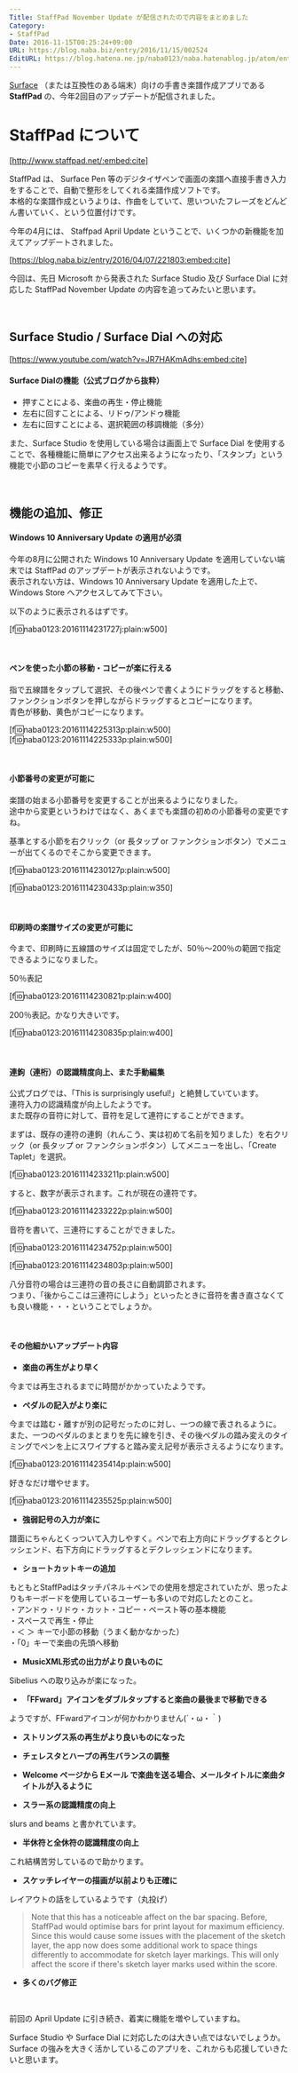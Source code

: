 ```yaml
---
Title: StaffPad November Update が配信されたので内容をまとめました
Category:
- StaffPad
Date: 2016-11-15T00:25:24+09:00
URL: https://blog.naba.biz/entry/2016/11/15/002524
EditURL: https://blog.hatena.ne.jp/naba0123/naba.hatenablog.jp/atom/entry/10328749687194322737
---
```


[Surface](https://www.microsoft.com/surface/ja-jp) （または互換性のある端末）向けの手書き楽譜作成アプリである **StaffPad** の、今年2回目のアップデートが配信されました。

# StaffPad について

[http://www.staffpad.net/:embed:cite]

StaffPad は、 Surface Pen 等のデジタイザペンで画面の楽譜へ直接手書き入力をすることで、自動で整形をしてくれる楽譜作成ソフトです。  
本格的な楽譜作成というよりは、作曲をしていて、思いついたフレーズをどんどん書いていく、という位置付けです。

今年の4月には、 Staffpad April Update ということで、いくつかの新機能を加えてアップデートされました。

[https://blog.naba.biz/entry/2016/04/07/221803:embed:cite]

今回は、先日 Microsoft から発表された Surface Studio 及び Surface Dial に対応した StaffPad November Update の内容を追ってみたいと思います。

<br>

<!-- more -->

## Surface Studio / Surface Dial への対応

[https://www.youtube.com/watch?v=JR7HAKmAdhs:embed:cite]

#### Surface Dialの機能（公式ブログから抜粋）

* 押すことによる、楽曲の再生・停止機能
* 左右に回すことによる、リドゥ/アンドゥ機能
* 左右に回すことによる、選択範囲の移調機能（多分）

また、Surface Studio を使用している場合は画面上で Surface Dial を使用することで、各種機能に簡単にアクセス出来るようになったり、「スタンプ」という機能で小節のコピーを素早く行えるようです。

<br>

## 機能の追加、修正

#### Windows 10 Anniversary Update の適用が必須

今年の8月に公開された Windows 10 Anniversary Update を適用していない端末では StaffPad のアップデートが表示されないようです。  
表示されない方は、Windows 10 Anniversary Update を適用した上で、Windows Store へアクセスしてみて下さい。

以下のように表示されるはずです。

[f:id:naba0123:20161114231727j:plain:w500]

<br>

#### ペンを使った小節の移動・コピーが楽に行える

指で五線譜をタップして選択、その後ペンで書くようにドラッグをすると移動、ファンクションボタンを押しながらドラッグするとコピーになります。  
青色が移動、黄色がコピーになります。

[f:id:naba0123:20161114225313p:plain:w500]
[f:id:naba0123:20161114225333p:plain:w500]

<br>

#### 小節番号の変更が可能に

楽譜の始まる小節番号を変更することが出来るようになりました。  
途中から変更というわけではなく、あくまでも楽譜の初めの小節番号の変更ですね。

基準とする小節を右クリック（or 長タップ or ファンクションボタン）でメニューが出てくるのでそこから変更できます。

[f:id:naba0123:20161114230127p:plain:w500]

[f:id:naba0123:20161114230433p:plain:w350]

<br>

#### 印刷時の楽譜サイズの変更が可能に

今まで、印刷時に五線譜のサイズは固定でしたが、50％～200％の範囲で指定できるようになりました。

50％表記

[f:id:naba0123:20161114230821p:plain:w400]

200％表記。かなり大きいです。

[f:id:naba0123:20161114230835p:plain:w400]

<br>

#### 連鉤（連桁）の認識精度向上、また手動編集

公式ブログでは、「This is surprisingly useful!」と絶賛していています。  
連符入力の認識精度が向上したようです。  
また既存の音符に対して、音符を足して連符にすることができます。

まずは、既存の連符の連鉤（れんこう、実は初めて名前を知りました）を右クリック（or 長タップ or ファンクションボタン）してメニューを出し、「Create Taplet」を選択。

[f:id:naba0123:20161114233211p:plain:w500]

すると、数字が表示されます。これが現在の連符です。

[f:id:naba0123:20161114233222p:plain:w500]

音符を書いて、三連符にすることができました。

[f:id:naba0123:20161114234752p:plain:w500]

[f:id:naba0123:20161114234803p:plain:w500]

八分音符の場合は三連符の音の長さに自動調節されます。  
つまり、「後からここは三連符にしよう」といったときに音符を書き直さなくても良い機能・・・ということでしょうか。

<br>

#### その他細かいアップデート内容

* **楽曲の再生がより早く**

今までは再生されるまでに時間がかかっていたようです。

* **ペダルの記入がより楽に**

今までは踏む・離すが別の記号だったのに対し、一つの線で表されるように。  
また、一つのペダルのまとまりを先に線を引き、その後ペダルの踏み変えのタイミングでペンを上にスワイプすると踏み変え記号が表示さえるようになります。

[f:id:naba0123:20161114235414p:plain:w500]

好きなだけ増やせます。

[f:id:naba0123:20161114235525p:plain:w500]

* **強弱記号の入力が楽に**

譜面にちゃんとくっついて入力しやすく。ペンで右上方向にドラッグするとクレッシェンド、右下方向にドラッグするとデクレッシェンドになります。

* **ショートカットキーの追加**

もともとStaffPadはタッチパネル＋ペンでの使用を想定されていたが、思ったよりもキーボードを使用しているユーザーも多いので対応したとのこと。  
・アンドゥ・リドゥ・カット・コピー・ペースト等の基本機能  
・スペースで再生・停止  
・＜ ＞ キーで小節の移動（うまく動かなかった）  
・「0」キーで楽曲の先頭へ移動

* **MusicXML形式の出力がより良いものに**

Sibelius への取り込みが楽になった。

* **「FFward」アイコンをダブルタップすると楽曲の最後まで移動できる**

ようですが、FFwardアイコンが何かわかりません(´・ω・｀)

* **ストリングス系の再生がより良いものになった**

* **チェレスタとハープの再生バランスの調整**

* **Welcome ページから Eメール で楽曲を送る場合、メールタイトルに楽曲タイトルが入るように**

* **スラー系の認識精度の向上**

slurs and beams と書かれています。

* **半休符と全休符の認識精度の向上**

これ結構苦労しているので助かります。

* **スケッチレイヤーの描画が以前よりも正確に**

レイアウトの話をしているようです（丸投げ）

> Note that this has a noticeable affect on the bar spacing. Before, StaffPad would optimise bars for print layout for maximum efficiency. Since this would cause some issues with the placement of the sketch layer, the app now does some additional work to space things differently to accommodate for sketch layer markings. This will only affect the score if there's sketch layer marks used within the score.

* **多くのバグ修正**

<br>

前回の April Update に引き続き、着実に機能を増やしていますね。

Surface Studio や Surface Dial に対応したのは大きい点ではないでしょうか。  
Surface の強みを大きく活かしているこのアプリを、これからも応援していきたいと思います。

<br>
